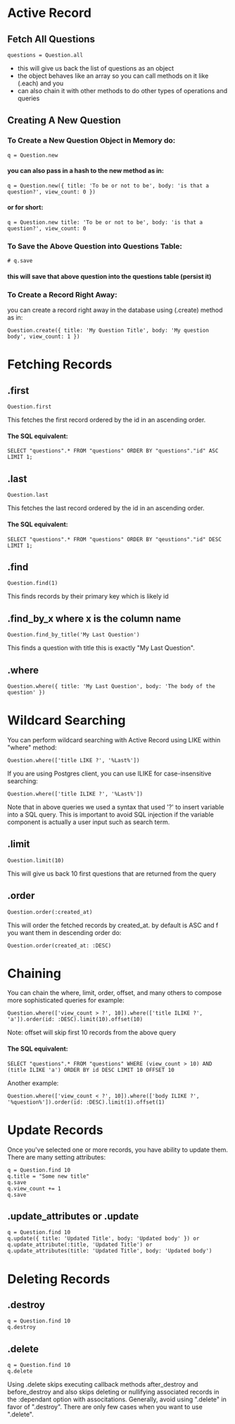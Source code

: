 # Active Record

## Fetch All Questions

    questions = Question.all

- this will give us back the list of questions as an object
- the object behaves like an array so you can call methods on it like (.each) and you
- can also chain it with other methods to do other types of operations and queries

## Creating A New Question

### To Create a New Question Object in Memory do:

    q = Question.new

#### you can also pass in a hash to the new method as in:

    q = Question.new({ title: 'To be or not to be', body: 'is that a question?', view_count: 0 })

#### or for short:

    q = Question.new title: 'To be or not to be', body: 'is that a question?', view_count: 0

### To Save the Above Question into Questions Table:

    # q.save

#### this will save that above question into the questions table (persist it)

### To Create a Record Right Away:

you can create a record right away in the database using (.create) method as in:

    Question.create({ title: 'My Question Title', body: 'My question body', view_count: 1 })

# Fetching Records

## .first

    Question.first

This fetches the first record ordered by the id in an ascending order.

#### The SQL equivalent:

    SELECT "questions".* FROM "questions" ORDER BY "questions"."id" ASC LIMIT 1;

## .last

    Question.last

This fetches the last record ordered by the id in an ascending order.

#### The SQL equivalent:

    SELECT "questions".* FROM "questions" ORDER BY "qeustions"."id" DESC LIMIT 1;

## .find

    Question.find(1)

This finds records by their primary key which is likely id

## .find_by_x where x is the column name

    Question.find_by_title('My Last Question')

This finds a question with title this is exactly "My Last Question".

## .where

    Question.where({ title: 'My Last Question', body: 'The body of the question' })

# Wildcard Searching

You can perform wildcard searching with Active Record using LIKE within "where" method:

    Question.where(['title LIKE ?', '%Last%'])

If you are using Postgres client, you can use ILIKE for case-insensitive searching:

    Question.where(['title ILIKE ?', '%Last%'])

Note that in above queries we used a syntax that used '?' to insert variable into a SQL query.
This is important to avoid SQL injection if the variable component is actually a user input such as search term.

## .limit

    Question.limit(10)

This will give us back 10 first questions that are returned from the query

## .order

    Question.order(:created_at)

This will order the fetched records by created_at. by default is ASC and f you want them in descending order do:

    Question.order(created_at: :DESC)

# Chaining

You can chain the where, limit, order, offset, and many others to compose more sophisticated queries for example:

    Question.where(['view_count > ?', 10]).where(['title ILIKE ?', 'a']).order(id: :DESC).limit(10).offset(10)

Note: offset will skip first 10 records from the above query

#### The SQL equivalent:

    SELECT "questions".* FROM "questions" WHERE (view_count > 10) AND (title ILIKE 'a') ORDER BY id DESC LIMIT 10 OFFSET 10

Another example:

    Question.where(['view_count < ?', 10]).where(['body ILIKE ?', '%question%']).order(id: :DESC).limit(1).offset(1)

# Update Records

Once you've selected one or more records, you have ability to update them.
There are many setting attributes:

    q = Question.find 10
    q.title = "Some new title"
    q.save
    q.view_count += 1
    q.save

## .update_attributes or .update

    q = Question.find 10
    q.update({ title: 'Updated Title', body: 'Updated body' }) or
    q.update_attribute(:title, 'Updated Title') or
    q.update_attributes(title: 'Updated Title', body: 'Updated body')

# Deleting Records

## .destroy

    q = Question.find 10
    q.destroy

## .delete

    q = Question.find 10
    q.delete

Using .delete skips executing callback methods after_destroy and before_destroy and also skips deleting or nullifying associated records in the :dependant option with associtations. Generally, avoid using ".delete" in favor of ".destroy". There are only few cases when you want to use ".delete".

